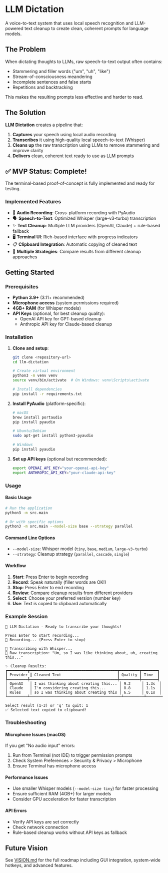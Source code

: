 # LLM Dictation

A voice-to-text system that uses local speech recognition and LLM-powered text cleanup to create clean, coherent prompts for language models.

## The Problem

When dictating thoughts to LLMs, raw speech-to-text output often contains:
- Stammering and filler words ("um", "uh", "like")
- Stream-of-consciousness meandering
- Incomplete sentences and false starts
- Repetitions and backtracking

This makes the resulting prompts less effective and harder to read.

## The Solution

**LLM Dictation** creates a pipeline that:
1. **Captures** your speech using local audio recording
2. **Transcribes** it using high-quality local speech-to-text (Whisper)
3. **Cleans up** the raw transcription using LLMs to remove stammering and improve clarity
4. **Delivers** clean, coherent text ready to use as LLM prompts

## ✅ MVP Status: Complete!

The terminal-based proof-of-concept is fully implemented and ready for testing.

### Implemented Features
- 🎤 **Audio Recording**: Cross-platform recording with PyAudio
- 🗣️ **Speech-to-Text**: Optimized Whisper (large-v3-turbo) transcription
- ✨ **Text Cleanup**: Multiple LLM providers (OpenAI, Claude) + rule-based fallback
- 🖥️ **Terminal UI**: Rich-based interface with progress indicators
- 📋 **Clipboard Integration**: Automatic copying of cleaned text
- 🔄 **Multiple Strategies**: Compare results from different cleanup approaches

## Getting Started

### Prerequisites
- **Python 3.9+** (3.11+ recommended)
- **Microphone access** (system permissions required)
- **4GB+ RAM** (for Whisper models)
- **API Keys** (optional, for best cleanup quality):
  - OpenAI API key for GPT-based cleanup
  - Anthropic API key for Claude-based cleanup

### Installation

1. **Clone and setup**:
   ```bash
   git clone <repository-url>
   cd llm-dictation
   
   # Create virtual environment
   python3 -m venv venv
   source venv/bin/activate  # On Windows: venv\Scripts\activate
   
   # Install dependencies
   pip install -r requirements.txt
   ```

2. **Install PyAudio** (platform-specific):
   ```bash
   # macOS
   brew install portaudio
   pip install pyaudio
   
   # Ubuntu/Debian
   sudo apt-get install python3-pyaudio
   
   # Windows
   pip install pyaudio
   ```

3. **Set up API keys** (optional but recommended):
   ```bash
   export OPENAI_API_KEY="your-openai-api-key"
   export ANTHROPIC_API_KEY="your-claude-api-key"
   ```

### Usage

#### Basic Usage
```bash
# Run the application
python3 -m src.main

# Or with specific options
python3 -m src.main --model-size base --strategy parallel
```

#### Command Line Options
- `--model-size`: Whisper model (`tiny`, `base`, `medium`, `large-v3-turbo`)
- `--strategy`: Cleanup strategy (`parallel`, `cascade`, `single`)

#### Workflow
1. **Start**: Press Enter to begin recording
2. **Record**: Speak naturally (filler words are OK!)
3. **Stop**: Press Enter to end recording
4. **Review**: Compare cleanup results from different providers
5. **Select**: Choose your preferred version (number key)
6. **Use**: Text is copied to clipboard automatically

### Example Session
```
🎤 LLM Dictation - Ready to transcribe your thoughts!

Press Enter to start recording...
🔴 Recording... (Press Enter to stop)

🤖 Transcribing with Whisper...
📝 Raw transcription: "Um, so I was like thinking about, uh, creating this..."

✨ Cleanup Results:
┏━━━━━━━━━┳━━━━━━━━━━━━━━━━━━━━━━━━━━━━━━━━━━━━━━━┳━━━━━━━━━┳━━━━━━━┓
┃ Provider ┃ Cleaned Text                         ┃ Quality ┃ Time  ┃
┡━━━━━━━━━╇━━━━━━━━━━━━━━━━━━━━━━━━━━━━━━━━━━━━━━━╇━━━━━━━━━╇━━━━━━━┩
│ OpenAI   │ I was thinking about creating this... │ 9.2     │ 1.3s  │
│ Claude   │ I'm considering creating this...      │ 8.8     │ 1.1s  │
│ Rules    │ so I was thinking about creating this │ 6.5     │ 0.1s  │
└─────────┴─────────────────────────────────────────┴─────────┴───────┘

Select result (1-3) or 'q' to quit: 1
✅ Selected text copied to clipboard!
```

### Troubleshooting

#### Microphone Issues (macOS)
If you get "No audio input" errors:
1. Run from Terminal (not IDE) to trigger permission prompts
2. Check System Preferences > Security & Privacy > Microphone
3. Ensure Terminal has microphone access

#### Performance Issues
- Use smaller Whisper models (`--model-size tiny`) for faster processing
- Ensure sufficient RAM (4GB+) for larger models
- Consider GPU acceleration for faster transcription

#### API Errors
- Verify API keys are set correctly
- Check network connection
- Rule-based cleanup works without API keys as fallback

## Future Vision

See [VISION.md](VISION.md) for the full roadmap including GUI integration, system-wide hotkeys, and advanced features.